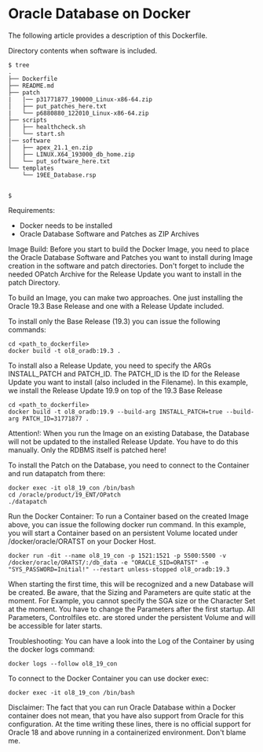 # Oracle Database on Docker

The following article provides a description of this Dockerfile.

Directory contents when software is included.

```
$ tree
.
├── Dockerfile
├── README.md
├── patch
|   |── p31771877_190000_Linux-x86-64.zip
│   ├── put_patches_here.txt
|   └── p6880880_122010_Linux-x86-64.zip
├── scripts
│   ├── healthcheck.sh
│   └── start.sh
|── software
│   ├── apex_21.1_en.zip
│   ├── LINUX.X64_193000_db_home.zip
│   └── put_software_here.txt
└── templates
    └── 19EE_Database.rsp


$
```

Requirements:
  - Docker needs to be installed
  - Oracle Database Software and Patches as ZIP Archives

Image Build:
Before you start to build the Docker Image, you need to place the Oracle Database Software and
Patches you want to install during Image creation in the software and patch directories.
Don't forget to include the needed OPatch Archive for the Release Update you want to install in
the patch Directory.

To build an Image, you can make two approaches. One just installing the Oracle 19.3 Base Release and
one with a Release Update included.

To install only the Base Release (19.3) you can issue the following commands:

```
cd <path_to_dockerfile>
docker build -t ol8_oradb:19.3 .
```

To install also a Release Update, you need to specify the ARGs INSTALL_PATCH and PATCH_ID. The
PATCH_ID is the ID for the Release Update you want to install (also included in the Filename). In
this example, we install the Release Update 19.9 on top of the 19.3 Base Release

```
cd <path_to_dockerfile>
docker build -t ol8_oradb:19.9 --build-arg INSTALL_PATCH=true --build-arg PATCH_ID=31771877 .
```

Attention!: When you run the Image on an existing Database, the Database will not be updated to the
installed Release Update. You have to do this manually. Only the RDBMS itself is patched here!

To install the Patch on the Database, you need to connect to the Container and run datapatch from there:

```
docker exec -it ol8_19_con /bin/bash
cd /oracle/product/19_ENT/OPatch
./datapatch
```

Run the Docker Container:
To run a Container based on the created Image above, you can issue the following docker run command. In this example, you will start a Container based on an persistent Volume located under /docker/oracle/ORATST on your Docker Host. 

```
docker run -dit --name ol8_19_con -p 1521:1521 -p 5500:5500 -v /docker/oracle/ORATST/:/db_data -e "ORACLE_SID=ORATST" -e "SYS_PASSWORD=Initial!" --restart unless-stopped ol8_oradb:19.3
```

When starting the first time, this will be recognized and a new Database will be created. Be aware, that the Sizing and Parameters are quite static at the moment. For Example, you cannot specify the 
SGA size or the Character Set at the moment. You have to change the Parameters after the first 
startup. All Parameters, Controlfiles etc. are stored under the persistent Volume and will be
accessible for later starts.

Troubleshooting:
You can have a look into the Log of the Container by using the docker logs command:

```  
docker logs --follow ol8_19_con
```

To connect to the Docker Container you can use docker exec:

```
docker exec -it ol8_19_con /bin/bash
```

Disclaimer:
The fact that you can run Oracle Database within a Docker container does not mean, that you have
also support from Oracle for this configuration. At the time writing these lines, there is no 
official support for Oracle 18 and above running in a containerized environment. Don't blame me.
